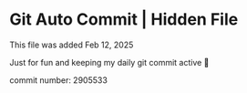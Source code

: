 # Git Auto Commit | Hidden File

This file was added Feb 12, 2025

Just for fun and keeping my daily git commit active 🤪

commit number: 2905533
